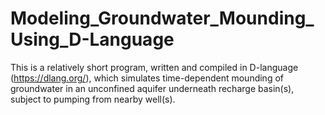 # Modeling_Groundwater_Mounding_Using_D-Language
This is a relatively short program, written and compiled in D-language (https://dlang.org/), which simulates time-dependent mounding of groundwater in an unconfined aquifer underneath recharge basin(s), subject to pumping from nearby well(s).
